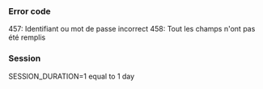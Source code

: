 ### Error code
457: Identifiant ou mot de passe incorrect
458: Tout les champs n'ont pas été remplis

### Session
SESSION_DURATION=1 equal to 1 day